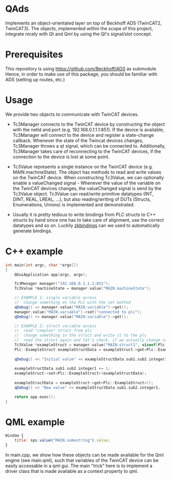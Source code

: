 # QAds
Implements an object-orientated layer on top of Beckhoff ADS (TwinCAT2, TwinCAT3). The objects, implemented within the scope of this project, integrate nicely with Qt and Qml by using the Qt's signal/slot concept.

# Prerequisites
This repository is using https://github.com/Beckhoff/ADS as submodule. Hence, in order to make use of this package, you should be familiar with ADS (setting up routes, etc.)

# Usage
We provide two objects to communicate with TwinCAT devices. 

* Tc3Manager connects to the TwinCAT device by constructing the object with the netid and port (e.g. 192.168.0.1.1.1:851). If the device is available, Tc3Manager will connect to the device and register a state-change callback. Whenever the state of the Twincat devices changes, Tc3Manager throws a qt signal, which can be connected to. Additionally, Tc3Manager takes care of reconnecting to the TwinCAT devices, if the connection to the device is lost at some point.

* Tc3Value represents a single instance on the TwinCAT device (e.g. MAIN.machineState). The object has methods to read and write values on the TwinCAT device. When constructing Tc3Value, we can optionally enable a valueChanged signal - Whenever the value of the variable on the TwinCAT devices changes, the valueChanged signal is send by the Tc3Value object. Tc3Value can read/write primitive datatypes (INT, DINT, REAL, LREAL, ...), but also reading/writing of DUTs (Structs, Enumerations, Unions) is implemented and demonstrated.
  
* Usually it is pretty tedious to write bindings from PLC structs to C++ structs by hand since one has to take care of alignment, use the correct datatypes and so on. Luckily [zkbindings](https://github.com/Zeugwerk/zkbindings-action) can we used to automatically generate bindings.

# C++ example
```c++
int main(int argc, char *argv[])
{
    QGuiApplication app(argc, argv);

    Tc3Manager manager("192.168.0.1.1.1:851");
    Tc3Value *machineState = manager.value("MAIN.machineState");

    // EXAMPLE 1: single variable access
    //  change something on the PLC with the set method
    qDebug() << manager.value("MAIN.variable")->get();
    manager.value("MAIN.variable")->set("connected to plc");
    qDebug() << manager.value("MAIN.variable")->get();

    // EXAMPLE 2: struct variable access
    //  read "complex" struct from plc
    //  change something in the struct and write it to the plc
    //  read the struct again and let's check, if we actually change something
    Tc3Value *exampleStruct = manager.value("MAIN.struct1", sizeof(Plc::ExampleStruct));
    Plc::ExampleStruct exampleStructData = exampleStruct->get<Plc::ExampleStruct>();
    
    qDebug() << "Initial value" << exampleStructData.sub1.sub2.integer1;
    
    exampleStructData.sub1.sub2.integer1 += 1;
    exampleStruct->set<Plc::ExampleStruct>(exampleStructData);
    
    exampleStructData = exampleStruct->get<Plc::ExampleStruct>();
    qDebug() << "New value" << exampleStructData.sub1.sub2.integer1;

    return app.exec();
}
```

# QML example
```qml
Window {
    title: sps.value("MAIN.somestring").value;
}
```

In main.cpp, we show how these objects can be made available for the Qml engine (see main.qml), such that variables of the TwinCAT device can be easily accessable in a qml gui. The main "trick" here
is to implement a driver class that is made available as a context property to qml. 

